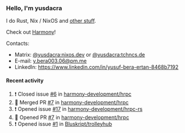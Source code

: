 ### Hello, I'm yusdacra

I do Rust, Nix / NixOS and [other stuff](https://yusdacra.gitlab.io/about).

Check out [Harmony](https://github.com/harmony-development)!

Contacts:
- Matrix: [@yusdacra:nixos.dev](https://matrix.to/#/@yusdacra:nixos.dev) or [@yusdacra:tchncs.de](https://matrix.to/#/@yusdacra:tchncs.de)
- E-mail: y.bera003.06@pm.me
- LinkedIn: https://www.linkedin.com/in/yusuf-bera-ertan-8468b7192

#### Recent activity

<!--START_SECTION:activity-->
1. ❗️ Closed issue [#6](https://github.com/harmony-development/hrpc/issues/6) in [harmony-development/hrpc](https://github.com/harmony-development/hrpc)
2. 🎉 Merged PR [#7](https://github.com/harmony-development/hrpc/pull/7) in [harmony-development/hrpc](https://github.com/harmony-development/hrpc)
3. ❗️ Opened issue [#17](https://github.com/harmony-development/hrpc-rs/issues/17) in [harmony-development/hrpc-rs](https://github.com/harmony-development/hrpc-rs)
4. 💪 Opened PR [#7](https://github.com/harmony-development/hrpc/pull/7) in [harmony-development/hrpc](https://github.com/harmony-development/hrpc)
5. ❗️ Opened issue [#1](https://github.com/Bluskript/trolleyhub/issues/1) in [Bluskript/trolleyhub](https://github.com/Bluskript/trolleyhub)
<!--END_SECTION:activity-->
